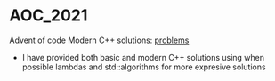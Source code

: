 # AOC_2021
 Advent of code Modern C++ solutions: [problems](https://adventofcode.com/2021)
 - I have provided both basic and modern C++ solutions using when possible lambdas and std::algorithms for more expresive solutions
